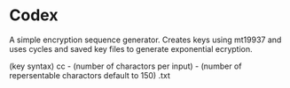 # Codex
A simple encryption sequence generator.  Creates keys using mt19937 and uses cycles and saved key files to generate exponential ecryption.


(key syntax)
cc - (number of charactors per input) - (number of repersentable charactors default to 150) .txt
